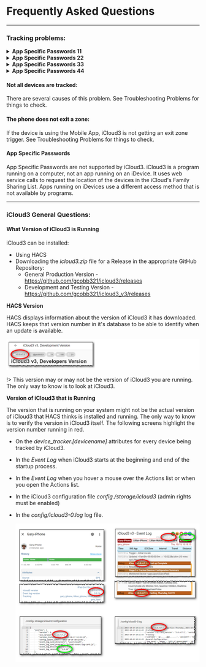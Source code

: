 # Frequently Asked Questions

------

### Tracking problems:

<details>
<summary><b>App Specific Passwords 11</b></summary>

App Specific Passwords are not supported by iCloud3. iCloud3 is a program running on a computer, not an app running on an iDevice. It uses web service calls to request the location of the devices in the iCloud's Family Sharing List. Apps running on iDevices use a different access method that is not available by programs.

</details>

<details>

<summary><b> App Specific Passwords 22</b></summary>
App Specific Passwords are not supported by iCloud3. iCloud3 is a program running on a computer, not an app running on an iDevice. It uses web service calls to request the location of the devices in the iCloud's Family Sharing List. Apps running on iDevices use a different access method that is not available by programs.
</details>

<details><summary><b>App Specific Passwords 33</b></summary>

App Specific Passwords are not supported by iCloud3. iCloud3 is a program running on a computer, not an app running on an iDevice. It uses web service calls to request the location of the devices in the iCloud's Family Sharing List. Apps running on iDevices use a different access method that is not available by programs.

</details>

<details><summary><b> App Specific Passwords 44 </b></summary>
App Specific Passwords are not supported by iCloud3. iCloud3 is a program running on a computer, not an app running on an iDevice. It uses web service calls to request the location of the devices in the iCloud's Family Sharing List. Apps running on iDevices use a different access method that is not available by programs.

</details>

#### Not all devices are tracked:

There are several causes of this problem. See Troubleshooting Problems for things to check.



#### The phone does not exit a zone:

If the device is using the Mobile App, iCloud3 is not getting an exit zone trigger. See Troubleshooting Problems for things to check.



#### App Specific Passwords 
App Specific Passwords are not supported by iCloud3. iCloud3 is a program running on a computer, not an app running on an iDevice. It uses web service calls to request the location of the devices in the iCloud's Family Sharing List. Apps running on iDevices use a different access method that is not available by programs.



------

### iCloud3 General Questions:

#### What Version of iCloud3 is Running

iCloud3 can be installed:
- Using HACS
- Downloading the *icloud3.zip* file for a Release in the appropriate GitHub Repository:
  -  General Production Version - https://github.com/gcobb321/icloud3/releases
  - Development and Testing Version - https://github.com/gcobb321/icloud3_v3/releases

    

**HACS Version**

HACS displays information about the version of iCloud3 it has downloaded. HACS keeps that version number in it's database to be able to identify when an update is available. 

![](../images/version-hacs.png)

!> This version may or may not be the version of iCloud3 you are running. The only way to know is to look at iCloud3.



**Version of iCloud3 that is Running**

The version that is running on your system might not be the actual version of iCloud3 that HACS thinks is installed and running. The only way to know is to verify the version in iCloud3 itself.  The following screens highlight the version number running in red. 
- On the *device_tracker.[devicename]* attributes for every device being tracked by iCloud3.
- In the *Event Log* when iCloud3 starts at the beginning and end of the startup process.
- In the *Event Log* when you hover a mouse over the Actions list or when you open the Actions list. 
- In the iCloud3 configuration file *config./storage/icloud3* (admin rights must be enabled)
- In the *config/icloud3-0.log* log file.

  ![](../images/version-running.png)

